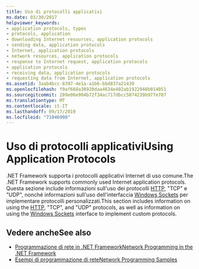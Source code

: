 ```yaml
---
title: Uso di protocolli applicativi
ms.date: 03/30/2017
helpviewer_keywords:
- application protocols, types
- protocols, application
- downloading Internet resources, application protocols
- sending data, application protocols
- Internet, application protocols
- network resources, application protocols
- response to Internet request, application protocols
- application protocols
- receiving data, application protocols
- requesting data from Internet, application protocols
ms.assetid: 3aab4bcc-8397-4e1a-a1b6-bbd837a21430
ms.openlocfilehash: f9af668a30920daa4634e402ab1922946b014051
ms.sourcegitcommit: 289e06e904b72f34ac717dbcc5074239b977e707
ms.translationtype: MT
ms.contentlocale: it-IT
ms.lasthandoff: 09/17/2019
ms.locfileid: "71046998"
---
```

# <a name="using-application-protocols"></a><span data-ttu-id="47077-102">Uso di protocolli applicativi</span><span class="sxs-lookup"><span data-stu-id="47077-102">Using Application Protocols</span></span>
<span data-ttu-id="47077-103">.NET Framework supporta i protocolli applicativi Internet di uso comune.</span><span class="sxs-lookup"><span data-stu-id="47077-103">The .NET Framework supports commonly used Internet application protocols.</span></span> <span data-ttu-id="47077-104">Questa sezione include informazioni sull'uso dei protocolli [HTTP](http.md), "TCP" e "UDP", nonché informazioni sull'uso dell'interfaccia [Windows Sockets](sockets.md) per implementare protocolli personalizzati.</span><span class="sxs-lookup"><span data-stu-id="47077-104">This section includes information on using the [HTTP](http.md), "TCP", and "UDP" protocols, as well as information on using the [Windows Sockets](sockets.md) interface to implement custom protocols.</span></span>  
  
## <a name="see-also"></a><span data-ttu-id="47077-105">Vedere anche</span><span class="sxs-lookup"><span data-stu-id="47077-105">See also</span></span>

- [<span data-ttu-id="47077-106">Programmazione di rete in .NET Framework</span><span class="sxs-lookup"><span data-stu-id="47077-106">Network Programming in the .NET Framework</span></span>](index.md)
- [<span data-ttu-id="47077-107">Esempi di programmazione di rete</span><span class="sxs-lookup"><span data-stu-id="47077-107">Network Programming Samples</span></span>](network-programming-samples.md)
